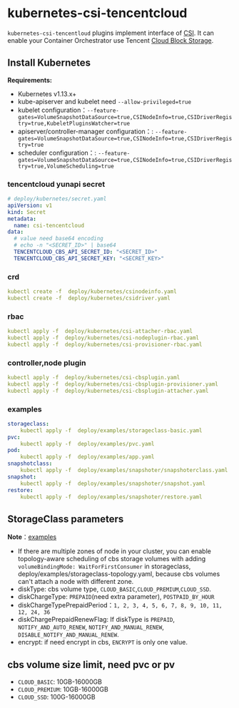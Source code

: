 # kubernetes-csi-tencentcloud

`kubernetes-csi-tencentloud` plugins implement interface of [CSI](https://github.com/container-storage-interface/spec). It can enable your Container Orchestrator use Tencent [Cloud Block Storage](https://cloud.tencent.com/product/cbs).

## Install Kubernetes

**Requirements:**

* Kubernetes v1.13.x+
* kube-apiserver and kubelet need `--allow-privileged=true`
* kubelet configuration：`--feature-gates=VolumeSnapshotDataSource=true,CSINodeInfo=true,CSIDriverRegistry=true,KubeletPluginsWatcher=true`
* apiserver/controller-manager configuration：:  `--feature-gates=VolumeSnapshotDataSource=true,CSINodeInfo=true,CSIDriverRegistry=true`
* scheduler configuration：: `--feature-gates=VolumeSnapshotDataSource=true,CSINodeInfo=true,CSIDriverRegistry=true,VolumeScheduling=true`

### tencentcloud yunapi secret

```yaml
# deploy/kubernetes/secret.yaml
apiVersion: v1
kind: Secret
metadata:
  name: csi-tencentcloud
data:
  # value need base64 encoding
  # echo -n "<SECRET_ID>" | base64
  TENCENTCLOUD_CBS_API_SECRET_ID: "<SECRET_ID>"
  TENCENTCLOUD_CBS_API_SECRET_KEY: "<SECRET_KEY>"
```

### crd

```yaml
kubectl create -f  deploy/kubernetes/csinodeinfo.yaml
kubectl create -f  deploy/kubernetes/csidriver.yaml
```

### rbac

```yaml
kubectl apply -f  deploy/kubernetes/csi-attacher-rbac.yaml
kubectl apply -f  deploy/kubernetes/csi-nodeplugin-rbac.yaml
kubectl apply -f  deploy/kubernetes/csi-provisioner-rbac.yaml

```

### controller,node plugin

```yaml
kubectl apply -f  deploy/kubernetes/csi-cbsplugin.yaml
kubectl apply -f  deploy/kubernetes/csi-cbsplugin-provisioner.yaml
kubectl apply -f  deploy/kubernetes/csi-cbsplugin-attacher.yaml

```

### examples

```yaml
storageclass:
    kubectl apply -f  deploy/examples/storageclass-basic.yaml
pvc:
    kubectl apply -f  deploy/examples/pvc.yaml
pod:
    kubectl apply -f  deploy/examples/app.yaml
snapshotclass:
    kubectl apply -f  deploy/examples/snapshoter/snapshoterclass.yaml
snapshot:
    kubectl apply -f  deploy/examples/snapshoter/snapshot.yaml
restore:
    kubectl apply -f  deploy/examples/snapshoter/restore.yaml
```

## StorageClass parameters

**Note**：[examples](https://github.com/TencentCloud/kubernetes-csi-tencentcloud/blob/master/deploy/examples/storageclass-examples.yaml)

* If there are multiple zones of node in your cluster, you can enable topology-aware scheduling of cbs storage volumes with adding `volumeBindingMode: WaitForFirstConsumer` in storageclass, deploy/examples/storageclass-topology.yaml, because cbs volumes can't attach a node with different zone.
* diskType: cbs volume type, `CLOUD_BASIC`,`CLOUD_PREMIUM`,`CLOUD_SSD`.
* diskChargeType: `PREPAID`(need extra parameter), `POSTPAID_BY_HOUR`
* diskChargeTypePrepaidPeriod：`1, 2, 3, 4, 5, 6, 7, 8, 9, 10, 11, 12, 24, 36`
* diskChargePrepaidRenewFlag: If diskType is `PREPAID`, `NOTIFY_AND_AUTO_RENEW`, `NOTIFY_AND_MANUAL_RENEW`, `DISABLE_NOTIFY_AND_MANUAL_RENEW`.
* encrypt: if need encrypt in cbs, `ENCRYPT` is only one value.

## cbs volume size limit, need pvc or pv

* `CLOUD_BASIC`: 10GB-16000GB
* `CLOUD_PREMIUM`: 10GB-16000GB
* `CLOUD_SSD`: 100G-16000GB
